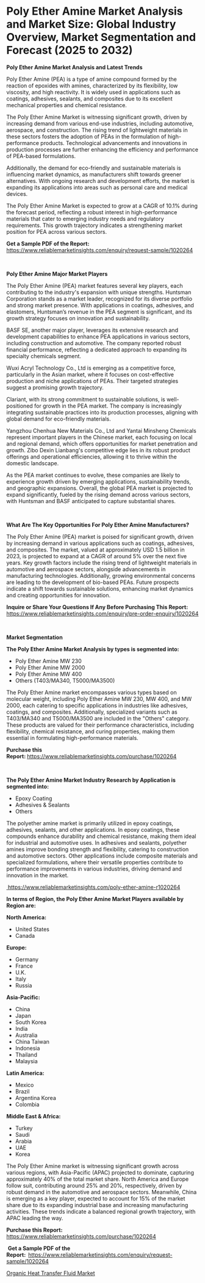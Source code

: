 <p><h1>Poly Ether Amine Market Analysis and Market Size: Global Industry Overview, Market Segmentation and Forecast (2025 to 2032)</h1></p><p><strong>Poly Ether Amine Market Analysis and Latest Trends</strong></p>
<p><p>Poly Ether Amine (PEA) is a type of amine compound formed by the reaction of epoxides with amines, characterized by its flexibility, low viscosity, and high reactivity. It is widely used in applications such as coatings, adhesives, sealants, and composites due to its excellent mechanical properties and chemical resistance.</p><p>The Poly Ether Amine Market is witnessing significant growth, driven by increasing demand from various end-use industries, including automotive, aerospace, and construction. The rising trend of lightweight materials in these sectors fosters the adoption of PEAs in the formulation of high-performance products. Technological advancements and innovations in production processes are further enhancing the efficiency and performance of PEA-based formulations.</p><p>Additionally, the demand for eco-friendly and sustainable materials is influencing market dynamics, as manufacturers shift towards greener alternatives. With ongoing research and development efforts, the market is expanding its applications into areas such as personal care and medical devices.</p><p>The Poly Ether Amine Market is expected to grow at a CAGR of 10.1% during the forecast period, reflecting a robust interest in high-performance materials that cater to emerging industry needs and regulatory requirements. This growth trajectory indicates a strengthening market position for PEA across various sectors.</p></p>
<p><strong>Get a Sample PDF of the Report:&nbsp;</strong> <a href="https://www.reliablemarketinsights.com/enquiry/request-sample/1020264?utm_campaign=3064&utm_medium=2&utm_source=Github&utm_content=ia&utm_term=01042025&utm_id=poly-ether-amine">https://www.reliablemarketinsights.com/enquiry/request-sample/1020264</a></p>
<p>&nbsp;</p>
<p><strong>Poly Ether Amine Major Market Players</strong></p>
<p><p>The Poly Ether Amine (PEA) market features several key players, each contributing to the industry's expansion with unique strengths. Huntsman Corporation stands as a market leader, recognized for its diverse portfolio and strong market presence. With applications in coatings, adhesives, and elastomers, Huntsman’s revenue in the PEA segment is significant, and its growth strategy focuses on innovation and sustainability.</p><p>BASF SE, another major player, leverages its extensive research and development capabilities to enhance PEA applications in various sectors, including construction and automotive. The company reported robust financial performance, reflecting a dedicated approach to expanding its specialty chemicals segment. </p><p>Wuxi Acryl Technology Co., Ltd is emerging as a competitive force, particularly in the Asian market, where it focuses on cost-effective production and niche applications of PEAs. Their targeted strategies suggest a promising growth trajectory.</p><p>Clariant, with its strong commitment to sustainable solutions, is well-positioned for growth in the PEA market. The company is increasingly integrating sustainable practices into its production processes, aligning with global demand for eco-friendly materials.</p><p>Yangzhou Chenhua New Materials Co., Ltd and Yantai Minsheng Chemicals represent important players in the Chinese market, each focusing on local and regional demand, which offers opportunities for market penetration and growth. Zibo Dexin Lianbang's competitive edge lies in its robust product offerings and operational efficiencies, allowing it to thrive within the domestic landscape.</p><p>As the PEA market continues to evolve, these companies are likely to experience growth driven by emerging applications, sustainability trends, and geographic expansions. Overall, the global PEA market is projected to expand significantly, fueled by the rising demand across various sectors, with Huntsman and BASF anticipated to capture substantial shares.</p></p>
<p>&nbsp;</p>
<p><strong>What Are The Key Opportunities For Poly Ether Amine Manufacturers?</strong></p>
<p><p>The Poly Ether Amine (PEA) market is poised for significant growth, driven by increasing demand in various applications such as coatings, adhesives, and composites. The market, valued at approximately USD 1.5 billion in 2023, is projected to expand at a CAGR of around 5% over the next five years. Key growth factors include the rising trend of lightweight materials in automotive and aerospace sectors, alongside advancements in manufacturing technologies. Additionally, growing environmental concerns are leading to the development of bio-based PEAs. Future prospects indicate a shift towards sustainable solutions, enhancing market dynamics and creating opportunities for innovation.</p></p>
<p><strong>Inquire or Share Your Questions If Any Before Purchasing This Report:</strong> <a href="https://www.reliablemarketinsights.com/enquiry/pre-order-enquiry/1020264?utm_campaign=3064&utm_medium=2&utm_source=Github&utm_content=ia&utm_term=01042025&utm_id=poly-ether-amine">https://www.reliablemarketinsights.com/enquiry/pre-order-enquiry/1020264</a></p>
<p>&nbsp;</p>
<p><strong>Market Segmentation</strong></p>
<p><strong>The Poly Ether Amine Market Analysis by types is segmented into:</strong></p>
<p><ul><li>Poly Ether Amine MW 230</li><li>Poly Ether Amine MW 2000</li><li>Poly Ether Amine MW 400</li><li>Others (T403/MA340, T5000/MA3500)</li></ul></p>
<p><p>The Poly Ether Amine market encompasses various types based on molecular weight, including Poly Ether Amine MW 230, MW 400, and MW 2000, each catering to specific applications in industries like adhesives, coatings, and composites. Additionally, specialized variants such as T403/MA340 and T5000/MA3500 are included in the "Others" category. These products are valued for their performance characteristics, including flexibility, chemical resistance, and curing properties, making them essential in formulating high-performance materials.</p></p>
<p><strong>Purchase this Report:&nbsp;</strong><a href="https://www.reliablemarketinsights.com/purchase/1020264?utm_campaign=3064&utm_medium=2&utm_source=Github&utm_content=ia&utm_term=01042025&utm_id=poly-ether-amine">https://www.reliablemarketinsights.com/purchase/1020264</a></p>
<p>&nbsp;</p>
<p><strong>The Poly Ether Amine Market Industry Research by Application is segmented into:</strong></p>
<p><ul><li>Epoxy Coating</li><li>Adhesives & Sealants</li><li>Others</li></ul></p>
<p><p>The polyether amine market is primarily utilized in epoxy coatings, adhesives, sealants, and other applications. In epoxy coatings, these compounds enhance durability and chemical resistance, making them ideal for industrial and automotive uses. In adhesives and sealants, polyether amines improve bonding strength and flexibility, catering to construction and automotive sectors. Other applications include composite materials and specialized formulations, where their versatile properties contribute to performance improvements in various industries, driving demand and innovation in the market.</p></p>
<p><a href="https://www.reliablemarketinsights.com/poly-ether-amine-r1020264?utm_campaign=3064&utm_medium=2&utm_source=Github&utm_content=ia&utm_term=01042025&utm_id=poly-ether-amine">&nbsp;https://www.reliablemarketinsights.com/poly-ether-amine-r1020264</a></p>
<p><strong>In terms of Region, the Poly Ether Amine Market Players available by Region are:</strong></p>
<p>
    <p> <strong> North America: </strong>
        <ul>
            <li>United States</li>
            <li>Canada</li>
        </ul>
        </p> 
    <p> <strong> Europe: </strong>
        <ul>
            <li>Germany</li>
            <li>France</li>
            <li>U.K.</li>
            <li>Italy</li>
            <li>Russia</li>
        </ul>
        </p> 
    <p> <strong> Asia-Pacific: </strong>
        <ul>
            <li>China</li>
            <li>Japan</li>
            <li>South Korea</li>
            <li>India</li>
            <li>Australia</li>
            <li>China Taiwan</li>
            <li>Indonesia</li>
            <li>Thailand</li>
            <li>Malaysia</li>
        </ul>
        </p> 
    <p> <strong> Latin America: </strong>
        <ul>
            <li>Mexico</li>
            <li>Brazil</li>
            <li>Argentina Korea</li>
            <li>Colombia</li>
        </ul>
        </p> 
    <p> <strong> Middle East & Africa: </strong>
        <ul>
            <li>Turkey</li>
            <li>Saudi</li>
            <li>Arabia</li>
            <li>UAE</li>
            <li>Korea</li>
        </ul>
    </p>
    </p>
<p><p>The Poly Ether Amine market is witnessing significant growth across various regions, with Asia-Pacific (APAC) projected to dominate, capturing approximately 40% of the total market share. North America and Europe follow suit, contributing around 25% and 20%, respectively, driven by robust demand in the automotive and aerospace sectors. Meanwhile, China is emerging as a key player, expected to account for 15% of the market share due to its expanding industrial base and increasing manufacturing activities. These trends indicate a balanced regional growth trajectory, with APAC leading the way.</p></p>
<p><strong>Purchase this Report: </strong><a href="https://www.reliablemarketinsights.com/purchase/1020264?utm_campaign=3064&utm_medium=2&utm_source=Github&utm_content=ia&utm_term=01042025&utm_id=poly-ether-amine">https://www.reliablemarketinsights.com/purchase/1020264</a></p>
<p>&nbsp;<strong>Get a Sample PDF of the Report:&nbsp;&nbsp;</strong><a href="https://www.reliablemarketinsights.com/enquiry/request-sample/1020264?utm_campaign=3064&utm_medium=2&utm_source=Github&utm_content=ia&utm_term=01042025&utm_id=poly-ether-amine">https://www.reliablemarketinsights.com/enquiry/request-sample/1020264</a></p>
<p><strong></strong></p>
<p><p><a href="https://github.com/sefathlehki/Market-Research-Report-List-1/blob/main/organic-heat-transfer-fluid-market.md?utm_campaign=3064&utm_medium=2&utm_source=Github&utm_content=ia&utm_term=01042025&utm_id=poly-ether-amine">Organic Heat Transfer Fluid Market</a></p></p>